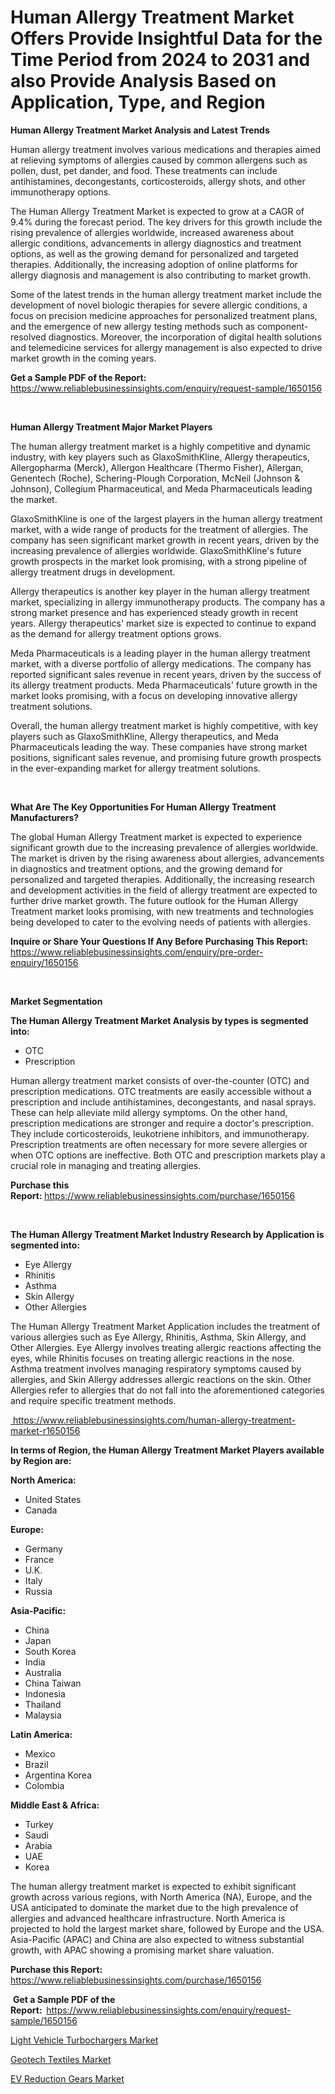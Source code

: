 <p><h1>Human Allergy Treatment Market Offers Provide Insightful Data for the Time Period from 2024 to 2031 and also Provide Analysis Based on Application, Type, and Region</h1></p><p><strong>Human Allergy Treatment Market Analysis and Latest Trends</strong></p>
<p><p>Human allergy treatment involves various medications and therapies aimed at relieving symptoms of allergies caused by common allergens such as pollen, dust, pet dander, and food. These treatments can include antihistamines, decongestants, corticosteroids, allergy shots, and other immunotherapy options.</p><p>The Human Allergy Treatment Market is expected to grow at a CAGR of 9.4% during the forecast period. The key drivers for this growth include the rising prevalence of allergies worldwide, increased awareness about allergic conditions, advancements in allergy diagnostics and treatment options, as well as the growing demand for personalized and targeted therapies. Additionally, the increasing adoption of online platforms for allergy diagnosis and management is also contributing to market growth.</p><p>Some of the latest trends in the human allergy treatment market include the development of novel biologic therapies for severe allergic conditions, a focus on precision medicine approaches for personalized treatment plans, and the emergence of new allergy testing methods such as component-resolved diagnostics. Moreover, the incorporation of digital health solutions and telemedicine services for allergy management is also expected to drive market growth in the coming years.</p></p>
<p><strong>Get a Sample PDF of the Report:&nbsp;</strong> <a href="https://www.reliablebusinessinsights.com/enquiry/request-sample/1650156">https://www.reliablebusinessinsights.com/enquiry/request-sample/1650156</a></p>
<p>&nbsp;</p>
<p><strong>Human Allergy Treatment Major Market Players</strong></p>
<p><p>The human allergy treatment market is a highly competitive and dynamic industry, with key players such as GlaxoSmithKline, Allergy therapeutics, Allergopharma (Merck), Allergon Healthcare (Thermo Fisher), Allergan, Genentech (Roche), Schering-Plough Corporation, McNeil (Johnson & Johnson), Collegium Pharmaceutical, and Meda Pharmaceuticals leading the market.</p><p>GlaxoSmithKline is one of the largest players in the human allergy treatment market, with a wide range of products for the treatment of allergies. The company has seen significant market growth in recent years, driven by the increasing prevalence of allergies worldwide. GlaxoSmithKline's future growth prospects in the market look promising, with a strong pipeline of allergy treatment drugs in development.</p><p>Allergy therapeutics is another key player in the human allergy treatment market, specializing in allergy immunotherapy products. The company has a strong market presence and has experienced steady growth in recent years. Allergy therapeutics' market size is expected to continue to expand as the demand for allergy treatment options grows.</p><p>Meda Pharmaceuticals is a leading player in the human allergy treatment market, with a diverse portfolio of allergy medications. The company has reported significant sales revenue in recent years, driven by the success of its allergy treatment products. Meda Pharmaceuticals' future growth in the market looks promising, with a focus on developing innovative allergy treatment solutions.</p><p>Overall, the human allergy treatment market is highly competitive, with key players such as GlaxoSmithKline, Allergy therapeutics, and Meda Pharmaceuticals leading the way. These companies have strong market positions, significant sales revenue, and promising future growth prospects in the ever-expanding market for allergy treatment solutions.</p></p>
<p>&nbsp;</p>
<p><strong>What Are The Key Opportunities For Human Allergy Treatment Manufacturers?</strong></p>
<p><p>The global Human Allergy Treatment market is expected to experience significant growth due to the increasing prevalence of allergies worldwide. The market is driven by the rising awareness about allergies, advancements in diagnostics and treatment options, and the growing demand for personalized and targeted therapies. Additionally, the increasing research and development activities in the field of allergy treatment are expected to further drive market growth. The future outlook for the Human Allergy Treatment market looks promising, with new treatments and technologies being developed to cater to the evolving needs of patients with allergies.</p></p>
<p><strong>Inquire or Share Your Questions If Any Before Purchasing This Report:</strong> <a href="https://www.reliablebusinessinsights.com/enquiry/pre-order-enquiry/1650156">https://www.reliablebusinessinsights.com/enquiry/pre-order-enquiry/1650156</a></p>
<p>&nbsp;</p>
<p><strong>Market Segmentation</strong></p>
<p><strong>The Human Allergy Treatment Market Analysis by types is segmented into:</strong></p>
<p><ul><li>OTC</li><li>Prescription</li></ul></p>
<p><p>Human allergy treatment market consists of over-the-counter (OTC) and prescription medications. OTC treatments are easily accessible without a prescription and include antihistamines, decongestants, and nasal sprays. These can help alleviate mild allergy symptoms. On the other hand, prescription medications are stronger and require a doctor's prescription. They include corticosteroids, leukotriene inhibitors, and immunotherapy. Prescription treatments are often necessary for more severe allergies or when OTC options are ineffective. Both OTC and prescription markets play a crucial role in managing and treating allergies.</p></p>
<p><strong>Purchase this Report:&nbsp;</strong><a href="https://www.reliablebusinessinsights.com/purchase/1650156">https://www.reliablebusinessinsights.com/purchase/1650156</a></p>
<p>&nbsp;</p>
<p><strong>The Human Allergy Treatment Market Industry Research by Application is segmented into:</strong></p>
<p><ul><li>Eye Allergy</li><li>Rhinitis</li><li>Asthma</li><li>Skin Allergy</li><li>Other Allergies</li></ul></p>
<p><p>The Human Allergy Treatment Market Application includes the treatment of various allergies such as Eye Allergy, Rhinitis, Asthma, Skin Allergy, and Other Allergies. Eye Allergy involves treating allergic reactions affecting the eyes, while Rhinitis focuses on treating allergic reactions in the nose. Asthma treatment involves managing respiratory symptoms caused by allergies, and Skin Allergy addresses allergic reactions on the skin. Other Allergies refer to allergies that do not fall into the aforementioned categories and require specific treatment methods.</p></p>
<p><a href="https://www.reliablebusinessinsights.com/human-allergy-treatment-market-r1650156">&nbsp;https://www.reliablebusinessinsights.com/human-allergy-treatment-market-r1650156</a></p>
<p><strong>In terms of Region, the Human Allergy Treatment Market Players available by Region are:</strong></p>
<p>
    <p> <strong> North America: </strong>
        <ul>
            <li>United States</li>
            <li>Canada</li>
        </ul>
        </p> 
    <p> <strong> Europe: </strong>
        <ul>
            <li>Germany</li>
            <li>France</li>
            <li>U.K.</li>
            <li>Italy</li>
            <li>Russia</li>
        </ul>
        </p> 
    <p> <strong> Asia-Pacific: </strong>
        <ul>
            <li>China</li>
            <li>Japan</li>
            <li>South Korea</li>
            <li>India</li>
            <li>Australia</li>
            <li>China Taiwan</li>
            <li>Indonesia</li>
            <li>Thailand</li>
            <li>Malaysia</li>
        </ul>
        </p> 
    <p> <strong> Latin America: </strong>
        <ul>
            <li>Mexico</li>
            <li>Brazil</li>
            <li>Argentina Korea</li>
            <li>Colombia</li>
        </ul>
        </p> 
    <p> <strong> Middle East & Africa: </strong>
        <ul>
            <li>Turkey</li>
            <li>Saudi</li>
            <li>Arabia</li>
            <li>UAE</li>
            <li>Korea</li>
        </ul>
    </p>
    </p>
<p><p>The human allergy treatment market is expected to exhibit significant growth across various regions, with North America (NA), Europe, and the USA anticipated to dominate the market due to the high prevalence of allergies and advanced healthcare infrastructure. North America is projected to hold the largest market share, followed by Europe and the USA. Asia-Pacific (APAC) and China are also expected to witness substantial growth, with APAC showing a promising market share valuation.</p></p>
<p><strong>Purchase this Report: </strong><a href="https://www.reliablebusinessinsights.com/purchase/1650156">https://www.reliablebusinessinsights.com/purchase/1650156</a></p>
<p>&nbsp;<strong>Get a Sample PDF of the Report:&nbsp;&nbsp;</strong><a href="https://www.reliablebusinessinsights.com/enquiry/request-sample/1650156">https://www.reliablebusinessinsights.com/enquiry/request-sample/1650156</a></p>
<p><strong></strong></p>
<p><p><a href="https://medium.com/@berugaru/light-vehicle-turbochargers-market-report-by-product-type-light-vehicle-gasoline-96100a4e1036">Light Vehicle Turbochargers Market</a></p><p><a href="https://medium.com/@ivethfonsecal57/global-geotech-textiles-market-trends-insights-into-growth-opportunities-and-challenges-forecasted-bcf16c7c915d">Geotech Textiles Market</a></p><p><a href="https://medium.com/@obiemante_40648/global-ev-reduction-gears-market-size-is-expected-to-experience-a-cagr-of-14-7-e5f31cd9f178">EV Reduction Gears Market</a></p></p>